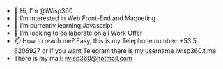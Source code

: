- 👋 Hi, I’m @iWisp360
- 👀 I’m interested in Web Front-End and Maqueting
- 🌱 I’m currently learning Javascript
- 💞️ I’m looking to collaborate on all Work Offer
- 📫 How to reach me? Easy, this is my Telephone number: +53 5 6206927
or if you want Telegram there is my username iwisp360.t.me
- There is my mail: iwisp360@hotmail.com
<!---
iWisp360/iWisp360 is a ✨ special ✨ repository because its `README.md` (this file) appears on your GitHub profile.
You can click the Preview link to take a look at your changes.
--->
